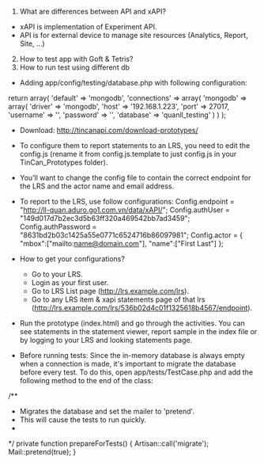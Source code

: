 1. What are differences between API and xAPI?

- xAPI is implementation of Experiment API.
- API is for external device to manage site resources (Analytics, Report, Site, …)

2. How to test app with Goft & Tetris?
3. How to run test using different db
- Adding app/config/testing/database.php with following configuration:
 
return array(
    'default' => 'mongodb',
    'connections' => array(
        'mongodb' => array(
            'driver'   => 'mongodb',
            'host'     => '192.168.1.223',
            'port'     => 27017,
            'username' => '',
            'password' => '',
            'database' => 'quanll_testing'
        )
    )
);

- Download: http://tincanapi.com/download-prototypes/
- To configure them to report statements to an LRS, you need to edit the config.js (rename it from config.js.template to just config.js in your TinCan_Prototypes folder).
- You’ll want to change the config file to contain the correct endpoint for the LRS and the actor name and email address.
- To report to the LRS, use follow configurations:
Config.endpoint = "http://ll-quan.aduro.go1.com.vn/data/xAPI/";
Config.authUser = "149d017d7b2ec3d5b63ff320a469542bb7ad3459";
Config.authPassword = "8631bd2b03c1425a55e0771c6524716b86097981";
Config.actor = { "mbox":["mailto:name@domain.com"], "name":["First Last"] };

- How to get your configurations? 
	+ Go to your LRS. 
	+ Login as your first user.
	+ Go to LRS List page (http://lrs.example.com/lrs).
	+ Go to any LRS item & xapi statements page of that lrs (http://lrs.example.com/lrs/536b02d4c01f1325618b4567/endpoint).

- Run the prototype (index.html) and go through the activities. You can see statements in the statement viewer, report sample in the index file or by logging to your LRS and looking statements page.
- Before running tests: Since the in-memory database is always empty when a connection is made, it's important to migrate the database before every test. To do this, open app/tests/TestCase.php and add the following method to the end of the class:

/**
 * Migrates the database and set the mailer to 'pretend'.
 * This will cause the tests to run quickly.
 *
 */
private function prepareForTests()
{
    Artisan::call('migrate');
    Mail::pretend(true);
}
